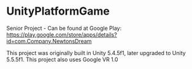 # UnityPlatformGame

Senior Project - Can be found at Google Play: https://play.google.com/store/apps/details?id=com.Company.NewtonsDream

This project was originally built in Unity 5.4.5f1, later upgraded to Unity 5.5.5f1. 
This project also uses Google VR 1.0
